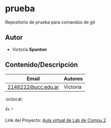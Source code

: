 # prueba
Repositorio de prueba para comandos de git

## Autor
* Victoria **Sponton**


## Contenido/Descripción

| Email | Autores |
|-------|---------|
|2146222@ucc.edu.ar|Victoria|

:octocat:

:+1:
:sparkles:

Link del Proyecto: [Aula virtual de Lab de Compu 2](https://presencial.ucc.edu.ar/course/view.php?id=9253)